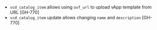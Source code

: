 * `vcd_catalog_item` allows using `ovf_url` to upload vApp template from URL [GH-770]
* `vcd_catalog_item` update allows changing `name` and `description` [GH-770]
